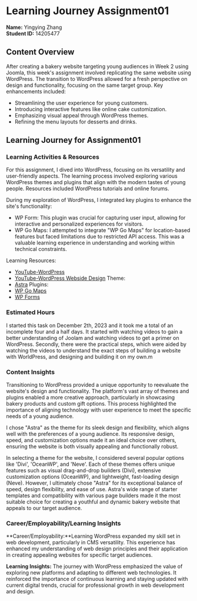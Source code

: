 # Learning Journey Assignment01
**Name:** Yingying Zhang  
**Student ID:** 14205477

## Content Overview
After creating a bakery website targeting young audiences in Week 2 using Joomla, this week's assignment involved replicating the same website using WordPress. The transition to WordPress allowed for a fresh perspective on design and functionality, focusing on the same target group. Key enhancements included:
- Streamlining the user experience for young customers.
- Introducing interactive features like online cake customization.
- Emphasizing visual appeal through WordPress themes.
- Refining the menu layouts for desserts and drinks.

## Learning Journey for Assignment01
### Learning Activities & Resources
For this assignment, I dived into WordPress, focusing on its versatility and user-friendly aspects. The learning process involved exploring various WordPress themes and plugins that align with the modern tastes of young people. Resources included WordPress tutorials and online forums.

During my exploration of WordPress, I integrated key plugins to enhance the site's functionality:
- WP Form: This plugin was crucial for capturing user input, allowing for interactive and personalized experiences for visitors.
- WP Go Maps: I attempted to integrate "WP Go Maps" for location-based features but faced limitations due to restricted API access. This was a valuable learning experience in understanding and working within technical constraints.

Learning Resources:
  - [YouTube-WordPress](https://www.youtube.com/watch?v=UT3No6nswz8)
  - [YouTube-WordPress Webside Design](https://www.youtube.com/watch?v=AABmCvjd_iU) 
Theme:
  - [Astra](https://wpastra.com/about/?utm_source=theme_preview&utm_medium=author_link&utm_campaign=astra_theme)
Plugins:
  - [WP Go Maps](https://wordpress.org/plugins/wp-google-maps/)
  - [WP Forms](https://wordpress.org/plugins/wpforms-lite/)
  
### Estimated Hours 
I started this task on December 2th, 2023 and it took me a total of an incomplete four and a half days. It started with watching videos to gain a better understanding of Joolam and watching videos to get a primer on WordPress. Secondly, there were the practical steps, which were aided by watching the videos to understand the exact steps of building a website with WorldPress, and designing and building it on my own.m

### Content Insights
Transitioning to WordPress provided a unique opportunity to reevaluate the website's design and functionality. The platform's vast array of themes and plugins enabled a more creative approach, particularly in showcasing bakery products and custom gift options. This process highlighted the importance of aligning technology with user experience to meet the specific needs of a young audience.

I chose "Astra" as the theme for its sleek design and flexibility, which aligns well with the preferences of a young audience. Its responsive design, speed, and customization options made it an ideal choice over others, ensuring the website is both visually appealing and functionally robust.

In selecting a theme for the website, I considered several popular options like 'Divi', 'OceanWP', and 'Neve'. Each of these themes offers unique features such as visual drag-and-drop builders (Divi), extensive customization options (OceanWP), and lightweight, fast-loading design (Neve). However, I ultimately chose "Astra" for its exceptional balance of speed, design flexibility, and ease of use. Astra's wide range of starter templates and compatibility with various page builders made it the most suitable choice for creating a youthful and dynamic bakery website that appeals to our target audience.

### Career/Employability/Learning Insights
**Career/Employability:**Learning WordPress expanded my skill set in web development, particularly in CMS versatility. This experience has enhanced my understanding of web design principles and their application in creating appealing websites for specific target audiences.

**Learning Insights:** The journey with WordPress emphasized the value of exploring new platforms and adapting to different web technologies. It reinforced the importance of continuous learning and staying updated with current digital trends, crucial for professional growth in web development and design.